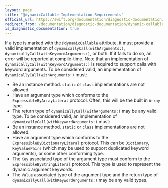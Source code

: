 ```yaml
---
layout: page
title: "@dynamicCallable Implementation Requirements"
official_url: https://swift.org/documentation/diagnostic-documentation/dynamic-callable-requirements/
redirect_from: /documentation/diagnostic-documentation/dynamic-callable-requirements.html
is_diagnostic_documentation: true
---
```

If a type is marked with the `@dynamicCallable` attribute, it must provide a valid implementation of `dynamicallyCall(withArguments:)`, `dynamicallyCall(withKeywordArguments:)`, or both. If it fails to do so, an error will be reported at compile-time. Note that an implementation of `dynamicallyCall(withKeywordArguments:)` is required to support calls with keyword arguments.
To be considered valid, an implementation of `dynamicallyCall(withArguments:)` must:
- Be an instance method. `static` or `class` implementations are not allowed.
- Have an argument type which conforms to the `ExpressibleByArrayLiteral` protocol. Often, this will be the built in `Array` type.
- The return type of `dynamicallyCall(withArguments:)` may be any valid type.
To be considered valid, an implementation of `dynamicallyCall(withKeywordArguments:)` must:
- Be an instance method. `static` or `class` implementations are not allowed.
- Have an argument type which conforms to the `ExpressibleByDictionaryLiteral` protocol. This can be `Dictionary`, `KeyValuePairs` (which may be used to support duplicated keyword arguments), or some other conforming type.
- The `Key` associated type of the argument type must conform to the `ExpressibleByStringLiteral` protocol. This type is used to represent the dynamic argument keywords.
- The `Value` associated type of the argument type and the return type of `dynamicallyCall(withKeywordArguments:)` may be any valid types.